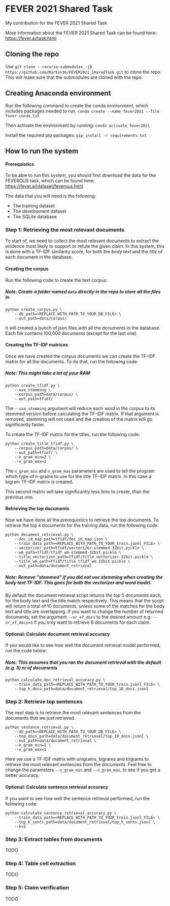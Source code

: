 # FEVER 2021 Shared Task

My contribution for the FEVER 2021 Shared Task

More information about the FEVER 2021 Shared Task can be found here: https://fever.ai/task.html

## Cloning the repo

Use `git clone --recurse-submodules -j8 https://github.com/Martin36/FEVER2021_SharedTask.git` to clone the repo. This will make sure that the submodules are cloned with the repo. 

## Creating Anaconda environment 

Run the following command to create the conda environment, which includes packages needed to run. 
`conda create --name fever2021 --file fever-conda.txt`

Then activate the environment by running: 
`conda activate fever2021`

Install the required pip packages: 
`pip install -r requirements.txt`




## How to run the system

#### Prerequistics
To be able to run this system, you should first download the data for the FEVEROUS task, which can be found here: https://fever.ai/dataset/feverous.html

The data that you will need is the following:
- The training dataset
- The development dataset
- The SQLite database

### Step 1: Retrieving the most relevant documents
To start of, we need to collect the most relevant documents to extract the evidence most likely to support or refute the given claim. 
In this system, this is done with a TF-IDF similarity score, for both the *body text* and the *title* of each document in the database. 

#### Creating the corpus
Run the following code to create the text corpus:
##### Note: Create a folder named `data` directly in the repo to store all the files in

```
python create_corpus.py \
    --db_path=<REPLACE_WITH_PATH_TO_YOUR_DB_FILE> \
    --out_path=data/corpus/
```
It will created a bunch of json files with all the documents in the database. Each file contains 100,000 documents (except for the last one).

#### Creating the TF-IDF matrices
Once we have created the corpus documents we can create the TF-IDF matrix for all the documents. To do that, run the following code:
##### Note: This might take a lot of your RAM
```
python create_tfidf.py \
    --use_stemming \
    --corpus_path=data/corpus/ \
    --out_path=tfidf/
```
The `--use_stemming` argument will reduce each word in the corpus to its stemmed version before calculating the TF-IDF matrix. 
If that argument is removed, stemming will not used and the creation of the matrix will go significantly faster. 

To create the TF-IDF matrix for the titles, run the following code:

```
python create_title_tfidf.py \
    --corpus_path=data/corpus/ \
    --out_path=tfidf/ \
    --n_gram_min=2 \
    --n_gram_max=2
```

The `n_gram_min` and `n_gram_max` parameters are used to tell the program which type of n-grams to use for the title TF-IDF matrix. 
In this case a bigram TF-IDF matrix is created. 

This second matrix will take significantly less time to create, than the previous one. 

#### Retrieving the top documents
Now we have done all the prerequistics to retrieve the top documents. To retrieve the top *k* documents for the training data, run the following code:

```
python document_retrieval.py \
    --doc_id_map_path=tfidf/doc_id_map.json \
    --train_data_path=<REPLACE_WITH_PATH_TO_YOUR_train.jsonl_FILE> \
    --vectorizer_path=tfidf/vectorizer-stemmed-32bit.pickle \   
    --wm_path=tfidf/tfidf_wm-stemmed-32bit.pickle \
    --title_vectorizer_path=tfidf/title_vectorizer-32bit.pickle \
    --title_wm_path=tfidf/title_tfidf_wm-32bit.pickle \ 
    --out_path=data/document_retrieval
```

##### Note: Remove "stemmed" if you did not use stemming when creating the body text TF-IDF. This goes for both the vectorizer and word model. 

By default the document retrieval script returns the top 5 documents each, for the body text and the title match respectively. This means that the script will return a total of 10 documents, unless some of the matches for the body text and title are overlapping. If you want to change the number of returned documents, set the argument `--nr_of_docs` to the desired amount e.g. `--nr_of_docs=3` if you only want to retrieve 6 documents for each claim. 

#### Optional: Calculate document retrieval accuracy
If you would like to see how well the document retrieval model performed, run the code below:
##### Note: This assumes that you ran the document retrieval with the default (e.g. 5) nr of documents
```
python calculate_doc_retrieval_accuracy.py \
    --train_data_path=<REPLACE_WITH_PATH_TO_YOUR_train.jsonl_FILE> \
    --top_k_docs_path=data/document_retrieval/top_10_docs.jsonl
```

### Step 2: Retrieve top sentences
The next step is to retrieve the most relevant sentences from the documents that we just retrieved. 

```
python sentence_retrieval.py \ 
    --db_path=<REPLACE_WITH_PATH_TO_YOUR_DB_FILE> \
    --top_docs_path=data/document_retrieval/top_10_docs.jsonl \ 
    --out_path=data/document_retrieval \
    --n_gram_min=1 \
    --n_gram_max=3
```
Here we use a TF-IDF matrix with unigrams, bigrams and trigrams to retrieve the most relevant sentences from the documents. Feel free to change the parameters `--n_gram_min` and `--n_gram_max`, to see if you get a better accuracy. 

#### Optional: Calculate sentence retrieval accuracy
If you want to see how well the sentence retrieval performed, run the following code:

```
python calculate_sentence_retrieval_accuracy.py \
    --train_data_path=<REPLACE_WITH_PATH_TO_YOUR_train.jsonl_FILE> \
    --top_k_sents_path=data/document_retrieval/top_5_sents.jsonl \ 
    --k=5
```

### Step 3: Extract tables from documents
TODO


### Step 4: Table cell extraction
TODO

### Step 5: Claim verification
TODO


